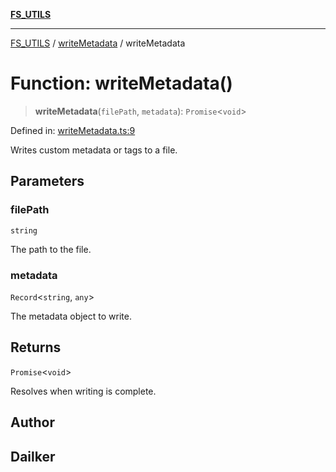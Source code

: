 [**FS_UTILS**](../../README.md)

***

[FS_UTILS](../../README.md) / [writeMetadata](../README.md) / writeMetadata

# Function: writeMetadata()

> **writeMetadata**(`filePath`, `metadata`): `Promise`\<`void`\>

Defined in: [writeMetadata.ts:9](https://github.com/dailker/everyutil-js/blob/b3e269da55b7d96c15eb37e98c5c4f6b94f05f6f/src/fs/writeMetadata.ts#L9)

Writes custom metadata or tags to a file.

## Parameters

### filePath

`string`

The path to the file.

### metadata

`Record`\<`string`, `any`\>

The metadata object to write.

## Returns

`Promise`\<`void`\>

Resolves when writing is complete.

## Author

## Dailker
